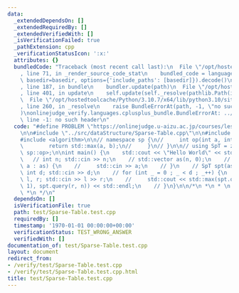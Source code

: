 ```yaml
---
data:
  _extendedDependsOn: []
  _extendedRequiredBy: []
  _extendedVerifiedWith: []
  _isVerificationFailed: true
  _pathExtension: cpp
  _verificationStatusIcon: ':x:'
  attributes: {}
  bundledCode: "Traceback (most recent call last):\n  File \"/opt/hostedtoolcache/Python/3.10.7/x64/lib/python3.10/site-packages/onlinejudge_verify/documentation/build.py\"\
    , line 71, in _render_source_code_stat\n    bundled_code = language.bundle(stat.path,\
    \ basedir=basedir, options={'include_paths': [basedir]}).decode()\n  File \"/opt/hostedtoolcache/Python/3.10.7/x64/lib/python3.10/site-packages/onlinejudge_verify/languages/cplusplus.py\"\
    , line 187, in bundle\n    bundler.update(path)\n  File \"/opt/hostedtoolcache/Python/3.10.7/x64/lib/python3.10/site-packages/onlinejudge_verify/languages/cplusplus_bundle.py\"\
    , line 401, in update\n    self.update(self._resolve(pathlib.Path(included), included_from=path))\n\
    \  File \"/opt/hostedtoolcache/Python/3.10.7/x64/lib/python3.10/site-packages/onlinejudge_verify/languages/cplusplus_bundle.py\"\
    , line 260, in _resolve\n    raise BundleErrorAt(path, -1, \"no such header\"\
    )\nonlinejudge_verify.languages.cplusplus_bundle.BundleErrorAt: ../src/dataStructure/Sparse-Table.cpp:\
    \ line -1: no such header\n"
  code: "#define PROBLEM \"https://onlinejudge.u-aizu.ac.jp/courses/lesson/2/ITP1/1/ITP1_1_A\"\
    \n\n#include \"../src/dataStructure/Sparse-Table.cpp\"\n\n#include <iostream>\n\
    #include <algorithm>\n\n// namespace sp {\n//     int op(int a, int b) {\n// \
    \        return std::max(a, b);\n//     }\n// }\n\n// using SpT = zawa::Sparse_Table<int,\
    \ sp::op>;\n\nint main() {\n    std::cout << \"Hello World\" << std::endl;\n \
    \   // int n; std::cin >> n;\n    // std::vector as(n, 0);\n    // for (auto&\
    \ a : as) {\n    //     std::cin >> a;\n    // }\n    // SpT spt(as);\n    //\
    \ int d; std::cin >> d;\n    // for (int _ = 0 ; _ < d ; _++) {\n    //     int\
    \ l, r; std::cin >> l >> r;\n    //     std::cout << std::max(spt.query(0, l -\
    \ 1), spt.query(r, n)) << std::endl;\n    // }\n}\n\n/*\n *\n * \n * https://atcoder.jp/contests/tessoku-book/submissions/35794247\n\
    \ *\n */\n"
  dependsOn: []
  isVerificationFile: true
  path: test/Sparse-Table.test.cpp
  requiredBy: []
  timestamp: '1970-01-01 00:00:00+00:00'
  verificationStatus: TEST_WRONG_ANSWER
  verifiedWith: []
documentation_of: test/Sparse-Table.test.cpp
layout: document
redirect_from:
- /verify/test/Sparse-Table.test.cpp
- /verify/test/Sparse-Table.test.cpp.html
title: test/Sparse-Table.test.cpp
---
```

